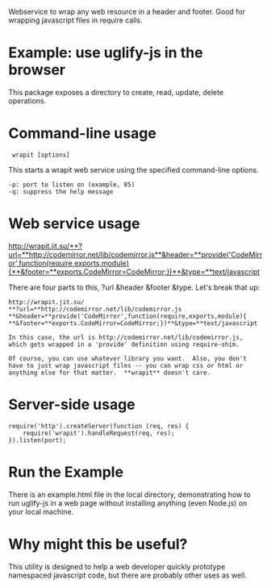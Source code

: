 Webservice to wrap any web resource in a header and footer.  Good for wrapping javascript files in require calls.

Example: use uglify-js in the browser
==================

This package exposes a directory to create, read, update, delete operations.

Command-line usage
==================

     wrapit [options]

This starts a wrapit web service using the specified command-line options.

	-p: port to listen on (example, 85)
	-q: suppress the help message


Web service usage
=================

http://wrapit.jit.su/**?url=**http://codemirror.net/lib/codemirror.js**&header=**provide('CodeMirror',function(require,exports,module){**&footer=**exports.CodeMirror=CodeMirror;})**&type=**text/javascript

There are four parts to this, ?url &header &footer &type.  Let's break that up:
	
	http://wrapit.jit.su/
	**?url=**http://codemirror.net/lib/codemirror.js
	**&header=**provide('CodeMirror',function(require,exports,module){
	**&footer=**exports.CodeMirror=CodeMirror;})**&type=**text/javascript
	
	In this case, the url is http://codemirror.net/lib/codemirror.js, which gets wrapped in a 'provide' definition using require-shim.  
	
	Of course, you can use whatever library you want.  Also, you don't have to just wrap javascript files -- you can wrap css or html or anything else for that matter.  **wrapit** doesn't care.

Server-side usage
=================

	require('http').createServer(function (req, res) {
		require('wrapit').handleRequest(req, res);
	}).listen(port);
	

Run the Example
===============

There is an example.html file in the local directory, demonstrating how to run uglify-js in a web page without installing anything (even Node.js) on your local machine.

Why might this be useful?
=========================

This utility is designed to help a web developer quickly prototype namespaced javascript code, but there are probably other uses as well.

    


